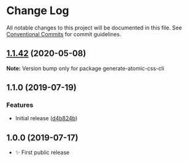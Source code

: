 # Change Log

All notable changes to this project will be documented in this file.
See [Conventional Commits](https://conventionalcommits.org) for commit guidelines.

## [1.1.42](https://gitlab.com/codsen/codsen/compare/generate-atomic-css-cli@1.1.41...generate-atomic-css-cli@1.1.42) (2020-05-08)

**Note:** Version bump only for package generate-atomic-css-cli





## 1.1.0 (2019-07-19)

### Features

- Initial release ([d4b824b](https://gitlab.com/codsen/codsen/commit/d4b824b))

## 1.0.0 (2019-07-17)

- ✨ First public release
